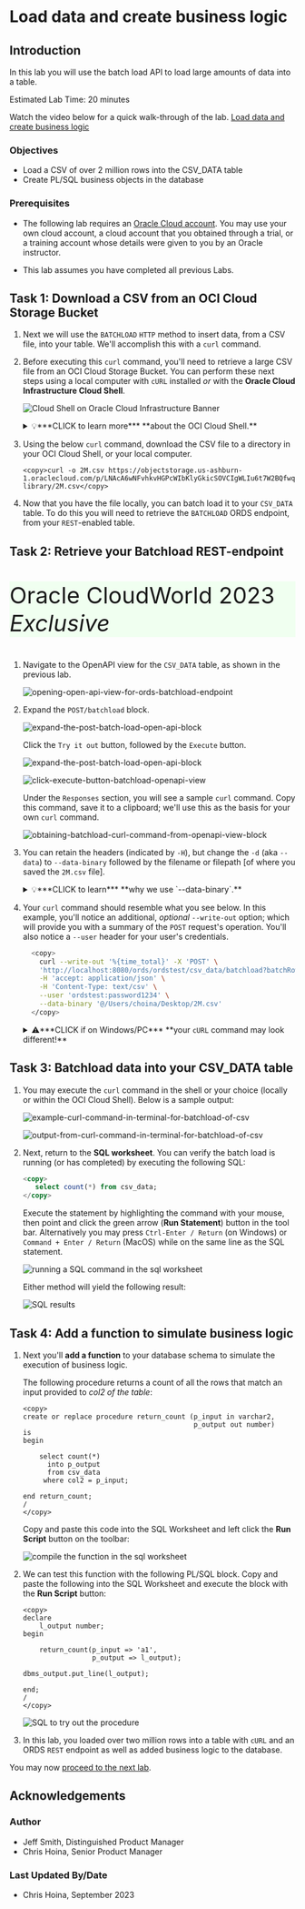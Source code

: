 # Load data and create business logic
<!-- WMSID 4602 -->
## Introduction

In this lab you will use the batch load API to load large amounts of data into a table.

Estimated Lab Time: 20 minutes

Watch the video below for a quick walk-through of the lab.
[Load data and create business logic](videohub:1_rgksftgt)

### Objectives

- Load a CSV of over 2 million rows into the CSV_DATA table
- Create PL/SQL business objects in the database

### Prerequisites

- The following lab requires an [Oracle Cloud account](https://www.oracle.com/cloud/free/). You may use your own cloud account, a cloud account that you obtained through a trial, or a training account whose details were given to you by an Oracle instructor.

- This lab assumes you have completed all previous Labs.

## Task 1: Download a CSV from an OCI Cloud Storage Bucket

1. Next we will use the `BATCHLOAD` `HTTP` method to insert data, from a CSV file, into your table. We'll accomplish this with a `curl` command.

2. Before executing this `curl` command, you'll need to retrieve a large CSV file from an OCI Cloud Storage Bucket. You can perform these next steps using a local computer with `cURL` installed <i>or</i> with the **Oracle Cloud Infrastructure Cloud Shell**.

   ![Cloud Shell on Oracle Cloud Infrastructure Banner](./images/cloud-shell-icon-action.png " ")

   <details>
     <summary>💡***CLICK to learn more*** **about the OCI Cloud Shell.**</summary>
     <div style="background-color:HoneyDew;padding:5px;border-radius:15px;">Every Oracle Cloud Infrastructure account has Cloud Shell--a web browser-based terminal accessible from the Oracle Cloud Console.<p></p>
     It provides access to a Linux shell, with a pre-authenticated Oracle Cloud Infrastructure CLI, pre-authenticated Ansible installation, and other useful tools. Available to all OCI users, the Cloud Shell will appear in the Oracle Cloud Console as a persistent frame of the Console, and will stay active as you navigate to different pages of the Console.
     <p></p>
     To use the Cloud Shell, after logging into your Oracle Cloud Infrastructure account, click the Cloud Shell icon in the upper right of the Oracle Cloud Infrastructure banner.
   </details>

3. Using the below `curl` command, download the CSV file to a directory in your OCI Cloud Shell, or your local computer.

    ````curl
    <copy>curl -o 2M.csv https://objectstorage.us-ashburn-1.oraclecloud.com/p/LNAcA6wNFvhkvHGPcWIbKlyGkicSOVCIgWLIu6t7W2BQfwq2NSLCsXpTL9wVzjuP/n/c4u04/b/livelabsfiles/o/developer-library/2M.csv</copy>
    ````

4. Now that you have the file locally, you can batch load it to your `CSV_DATA` table. To do this you will need to retrieve the `BATCHLOAD` ORDS endpoint, from your `REST`-enabled table.

## Task 2: Retrieve your Batchload REST-endpoint

   <div>
     <p style="background-color:HoneyDew;font-size:40px;"> Oracle CloudWorld 2023 <i>Exclusive</i></p>
   </div>

1. Navigate to the OpenAPI view for the `CSV_DATA` table, as shown in the previous lab.

   ![opening-open-api-view-for-ords-batchload-endpoint](./images/opening-open-api-view-for-ords-batchload-endpoint.png " ")

2. Expand the `POST/batchload` block. 

   ![expand-the-post-batch-load-open-api-block](./images/expand-the-post-batch-load-open-api-block.png " ")

   Click the `Try it out` button, followed by the `Execute` button.

   ![expand-the-post-batch-load-open-api-block](./images/click-try-it-out-in-batchload-openapi-block.png " ")

   ![click-execute-button-batchload-openapi-view](./images/click-execute-button-batchload-openapi-view.png " ")

   Under the `Responses` section, you will see a sample `curl` command. Copy this command, save it to a clipboard; we'll use this as the basis for your own `curl` command.

   ![obtaining-batchload-curl-command-from-openapi-view-block](./images/obtaining-batchload-curl-command-from-openapi-view-block.png " ")

3. You can retain the headers (indicated by `-H`), but change the `-d` (aka `--data`) to `--data-binary` followed by the filename or filepath [of where you saved the `2M.csv` file].

    <details>
        <summary>💡***CLICK to learn*** **why we use `--data-binary`.**</summary>
        <div style="background-color:HoneyDew;padding:5px;border-radius:15px;">This will perform a <code>POST</code> much like when using the <code>--data</code> option, only <i>exactly as specified</i> with no extra processing.
        <p></p>
        Newlines and carriage returns are preserved and conversions are never performed. To pass in a filename, use the <code>@</code> character, followed by the filename or filepath.
    </div>
    </details>

4. Your `curl` command should resemble what you see below. In this example, you'll notice an additional, *optional* `--write-out` option; which will provide you with a summary of the `POST` request's operation. You'll also notice a `--user` header for your user's credentials.

    ```sh
      <copy>
        curl --write-out '%{time_total}' -X 'POST' \
        'http://localhost:8080/ords/ordstest/csv_data/batchload?batchRows=5000' \
        -H 'accept: application/json' \
        -H 'Content-Type: text/csv' \
        --user 'ordstest:password1234' \
        --data-binary '@/Users/choina/Desktop/2M.csv'
      </copy>
   ```

   <details>
       <summary>⚠️***CLICK if on Windows/PC*** **your <code>cURL</code> command may look different!**
       </summary>

      ```sh
       <copy>
        curl --write-out '%{time_total}' ^
         -X POST --data-binary "@/Users/choina/Desktop/2M.csv" ^
         -H "Content-Type: text/csv" ^
         "http://localhost:8080/ords/ordstest/csv_data/batchload?batchRows=5000"
      </copy>
       ```
   </details>
<!-- needs hat, remove single quotes -->
## Task 3: Batchload data into your CSV_DATA table

1. You may execute the `curl` command in the shell or your choice (locally or within the OCI Cloud Shell). Below is a sample output:

   ![example-curl-command-in-terminal-for-batchload-of-csv](./images/example-curl-command-in-terminal-for-batchload-of-csv.png " ")

   ![output-from-curl-command-in-terminal-for-batchload-of-csv](./images/output-from-curl-command-in-terminal-for-batchload-of-csv.png " ") 

2. Next, return to the **SQL worksheet**. You can verify the batch load is running (or has completed) by executing the following SQL:

    ```sql
    <copy>
       select count(*) from csv_data;
    </copy>
    ```

   Execute the statement by highlighting the command with your mouse, then point and click the green arrow (**Run Statement**) button in the tool bar. Alternatively you may press `Ctrl-Enter / Return` (on Windows) or `Command + Enter / Return` (MacOS) while on the same line as the SQL statement.

    ![running a SQL command in the sql worksheet](./images/run-statement-sql-worksheet.png)

    Either method will yield the following result:

    ![SQL results](./images/lower-review-query-result.png)

## Task 4: Add a function to simulate business logic

1. Next you'll **add a function** to your database schema to simulate the execution of business logic.

    The following procedure returns a count of all the rows that match an input provided to *col2 of the table*:

    ````plsql
    <copy>
    create or replace procedure return_count (p_input in varchar2, 
                                              p_output out number) 
    is
    begin

        select count(*) 
          into p_output
          from csv_data
         where col2 = p_input;

    end return_count;
    /
    </copy>
    ````

    Copy and paste this code into the SQL Worksheet and left click the **Run Script** button on the toolbar:

    ![compile the function in the sql worksheet](./images/run-script-action-compile-function.png)

2.  We can test this function with the following PL/SQL block. Copy and paste the following into the SQL Worksheet and execute the block with the **Run Script** button:

    ````pl/sql
    <copy>
    declare
        l_output number;
    begin

        return_count(p_input => 'a1',
                     p_output => l_output);

    dbms_output.put_line(l_output);

    end;
    /
    </copy>
    ````

    ![SQL to try out the procedure](./images/test-procedure-with-sql.png)

3. In this lab, you loaded over two million rows into a table with `cURL` and an ORDS `REST` endpoint as well as added business logic to the database.

You may now [proceed to the next lab](#next).

## Acknowledgements

### Author

- Jeff Smith, Distinguished Product Manager
- Chris Hoina, Senior Product Manager

### Last Updated By/Date

- Chris Hoina, September 2023


